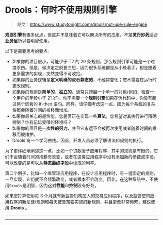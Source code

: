 # Drools：何时不使用规则引擎

> 原文：<https://www.studytonight.com/drools/not-use-rule-engine>

**规则引擎**有很多优点，但这并不意味着它可以解决所有的应用。不是**灵丹妙药**适合**业务层**所以要明智使用。

以下是需要思考的要点:

*   如果你的项目很小，可能少于 T2 的 20 条规则，那么规则引擎可能是一个过度杀伤。但是，做决定之前要三思，因为很多系统都是从小处着手，但是随着更多需求的实现，突然变得不可收拾。
*   如果你的业务逻辑是**定义明确的**或者**静态的**，不经常变化；您不需要在运行时更改规则。
*   如果你的规则是**简单的**、**独立的**，通常只跨越一个单一的对象(例如，检查一个用户的年龄小于 21 岁)。你不需要一个**规则引擎**如果在伪代码中，你没有超过两个嵌套的 if-then 语句。同样，请仔细考虑这一点，因为每个系统的复杂性都会随着时间的推移而增加。
*   如果你最关心的是性能。您是否正在实现一些**算法**，您希望对其执行进行精确控制？你有记忆受限的环境吗？
*   如果你的项目是**一次性的努力**，并且它永远不会被再次使用或者随着时间的推移而被维护。
*   Drools 有一个学习曲线。因此，开发人员必须了解语法和规则的执行。

为了更详细地阐述这一点，比如一个贷款授予应用程序，其中的规则是有限的，它们不会随着时间的推移而改变，或者在这类应用程序中没有添加新的参数或字段。可以改变的是可以从**静态最终字段**中读取的利率。

第二个例子，比如一个库管理应用程序，在设计应用程序时，有一组固定的规则，一旦实现，它们就不会频繁改变，或者根本不会改变。因此，在这种系统中，不使用`Drools`是明智，因为这对**性能**和**控制**没有好处。

如果您打算使用每 3 个月就有新监管机构加入的交易应用程序，以及监管您的应用程序的新法律/规则和每天被告知要实施的新规则，并且更改非常频繁，建议使用 **Drools** 。

* * *

* * *